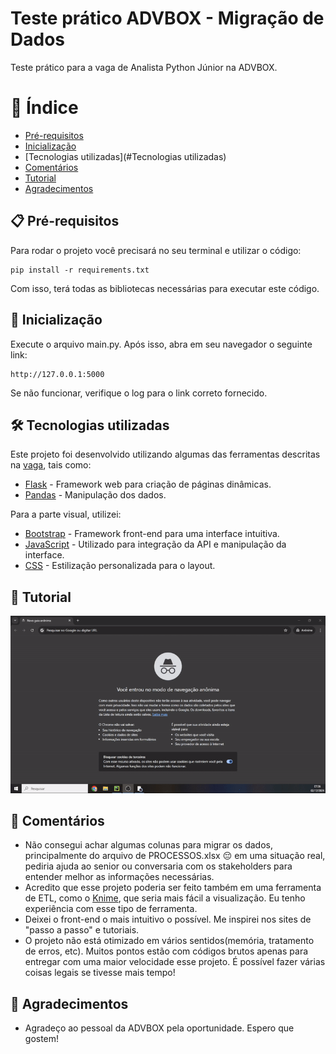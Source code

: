 # Teste prático ADVBOX - Migração de Dados

Teste prático para a vaga de Analista Python Júnior na ADVBOX.

# 📜 Índice 

* [Pré-requisitos](#Pré-requisitos)
* [Inicialização](#Inicialização)
* [Tecnologias utilizadas](#Tecnologias utilizadas)
* [Comentários](#Comentários)
* [Tutorial](#Tutorial)
* [Agradecimentos](#Agradecimentos)

## 📋 Pré-requisitos

Para rodar o projeto você precisará no seu terminal e utilizar o código:

```
pip install -r requirements.txt
```

Com isso, terá todas as bibliotecas necessárias para executar este código.

## 🚀 Inicialização

Execute o arquivo main.py. Após isso, abra em seu navegador o seguinte link:

```
http://127.0.0.1:5000
```

Se não funcionar, verifique o log para o link correto fornecido.

## 🛠️ Tecnologias utilizadas

Este projeto foi desenvolvido utilizando algumas das ferramentas descritas na [vaga](https://www.linkedin.com/jobs/view/4081338347/), tais como:

* [Flask](https://flask.palletsprojects.com/en/stable/) - Framework web para criação de páginas dinâmicas.
* [Pandas](https://pandas.pydata.org/) - Manipulação dos dados.

Para a parte visual, utilizei:

* [Bootstrap](https://getbootstrap.com/docs/5.3/getting-started/introduction/) - Framework front-end para uma interface intuitiva.
* [JavaScript](https://getbootstrap.com/docs/5.3/getting-started/introduction/) - Utilizado para integração da API e manipulação da interface.
* [CSS](https://developer.mozilla.org/pt-BR/docs/Web/CSS) - Estilização personalizada para o layout.

## 🎥 Tutorial

![Tutorial](Advbox/BACKUP/tutorial.gif)

## 📝 Comentários

* Não consegui achar algumas colunas para migrar os dados, principalmente do arquivo de PROCESSOS.xlsx 😔 em uma situação real, pediria ajuda ao senior ou conversaria com os stakeholders para entender melhor as informações necessárias.
* Acredito que esse projeto poderia ser feito também em uma ferramenta de ETL, como o [Knime](https://www.knime.com/), que seria mais fácil a visualização. Eu tenho experiência com esse tipo de ferramenta.
* Deixei o front-end o mais intuitivo o possível. Me inspirei nos sites de "passo a passo" e tutoriais.
* O projeto não está otimizado em vários sentidos(memória, tratamento de erros, etc). Muitos pontos estão com códigos brutos apenas para entregar com uma maior velocidade esse projeto. É possível fazer várias coisas legais se tivesse mais tempo!

## 🎁 Agradecimentos

* Agradeço ao pessoal da ADVBOX pela oportunidade. Espero que gostem!
